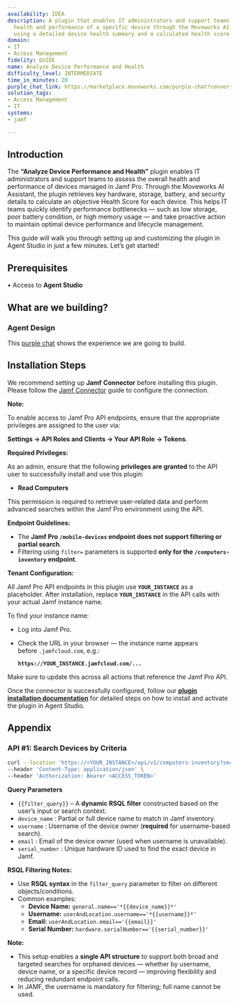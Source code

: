 ```yaml
---
availability: IDEA
description: A plugin that enables IT administrators and support teams to assess the
  health and performance of a specific device through the Moveworks AI Assistant,
  using a detailed device health summary and a calculated health score.
domain:
- IT
- Access Management
fidelity: GUIDE
name: Analyze Device Performance and Health
difficulty_level: INTERMEDIATE
time_in_minutes: 20
purple_chat_link: https://marketplace.moveworks.com/purple-chat?conversation=%7B%22messages%22%3A%5B%7B%22role%22%3A%22user%22%2C%22parts%22%3A%5B%7B%22richText%22%3A%22Show+me+the+health+summary+for+a+device.%22%7D%5D%7D%2C%7B%22role%22%3A%22assistant%22%2C%22parts%22%3A%5B%7B%22richText%22%3A%22%3Cp+xmlns%3D%5C%22http%3A%2F%2Fwww.w3.org%2F1999%2Fxhtml%5C%22%3EI+can+help+with+that.+Please+provide+the+%3Cb%3Edevice+name%3C%2Fb%3E%2C+%3Cb%3Eserial+number%3C%2Fb%3E%2C+%3Cb%3Euser+email%3C%2Fb%3E%2C+or+%3Cb%3EJamf+inventory+ID%3C%2Fb%3E+for+the+device+you%27d+like+to+analyze.%3C%2Fp%3E%22%7D%5D%7D%2C%7B%22role%22%3A%22user%22%2C%22parts%22%3A%5B%7B%22richText%22%3A%22john%40acme.corp%22%7D%5D%7D%2C%7B%22role%22%3A%22assistant%22%2C%22parts%22%3A%5B%7B%22reasoningSteps%22%3A%5B%7B%22status%22%3A%22success%22%2C%22richText%22%3A%22Searching+%3Cb+xmlns%3D%5C%22http%3A%2F%2Fwww.w3.org%2F1999%2Fxhtml%5C%22%3EJamf%3C%2Fb%3E+for+devices+associated+with+%3Ccode+xmlns%3D%5C%22http%3A%2F%2Fwww.w3.org%2F1999%2Fxhtml%5C%22%3Ejohn%40acme.corp%3C%2Fcode%3E...%22%7D%5D%7D%2C%7B%22richText%22%3A%22%3Cp+xmlns%3D%5C%22http%3A%2F%2Fwww.w3.org%2F1999%2Fxhtml%5C%22%3EI+found+a+few+devices+for+John+Doe.+Which+one+would+you+like+to+analyze%3F%3C%2Fp%3E%3Col+xmlns%3D%5C%22http%3A%2F%2Fwww.w3.org%2F1999%2Fxhtml%5C%22%3E%3Cli%3EMacBook+Pro+%2813-inch%2C+2020%29+-+A1234BCD56EF%3C%2Fli%3E%3Cli%3EiPad+Air+%284th+Gen%29+-+G9876HGF01LK%3C%2Fli%3E%3C%2Fol%3E%22%7D%5D%7D%2C%7B%22role%22%3A%22user%22%2C%22parts%22%3A%5B%7B%22richText%22%3A%22MacBook+Pro+A1234BCD56EF%22%7D%5D%7D%2C%7B%22role%22%3A%22assistant%22%2C%22parts%22%3A%5B%7B%22reasoningSteps%22%3A%5B%7B%22status%22%3A%22success%22%2C%22richText%22%3A%22Retrieving+hardware+information+for+%3Cb+xmlns%3D%5C%22http%3A%2F%2Fwww.w3.org%2F1999%2Fxhtml%5C%22%3EMacBook+Pro+A1234BCD56EF%3C%2Fb%3E+from+%3Cb+xmlns%3D%5C%22http%3A%2F%2Fwww.w3.org%2F1999%2Fxhtml%5C%22%3EJamf%3C%2Fb%3E...%22%7D%2C%7B%22status%22%3A%22success%22%2C%22richText%22%3A%22Fetching+OS+details+and+software+inventory...%22%7D%2C%7B%22status%22%3A%22success%22%2C%22richText%22%3A%22Gathering+storage+and+memory+metrics...%22%7D%2C%7B%22status%22%3A%22success%22%2C%22richText%22%3A%22Checking+battery+health+and+cycle+count...%22%7D%2C%7B%22status%22%3A%22success%22%2C%22richText%22%3A%22Assessing+security+status+%28FileVault%2C+Firewall%29...%22%7D%5D%7D%2C%7B%22richText%22%3A%22%3Cp+xmlns%3D%5C%22http%3A%2F%2Fwww.w3.org%2F1999%2Fxhtml%5C%22%3EHere+is+the+health+summary+for+%3Cb%3EMacBook+Pro+%2813-inch%2C+2020%29%3C%2Fb%3E%3A%3C%2Fp%3E%3Cul+xmlns%3D%5C%22http%3A%2F%2Fwww.w3.org%2F1999%2Fxhtml%5C%22%3E%3Cli%3E%3Cb%3EOS%3A%3C%2Fb%3E+macOS+14.1%3C%2Fli%3E%3Cli%3E%3Cb%3ECPU%3A%3C%2Fb%3E+Apple+M1+%288-core%29%3C%2Fli%3E%3Cli%3E%3Cb%3EMemory%3A%3C%2Fb%3E+16+GB+%2868%25+in+use%29%3C%2Fli%3E%3Cli%3E%3Cb%3EStorage%3A%3C%2Fb%3E+480+GB+%2F+512+GB+%286%25+free+%E2%80%93+low%29%3C%2Fli%3E%3Cli%3E%3Cb%3EBattery%3A%3C%2Fb%3E+Cycle+Count+910+%28Poor%29%3C%2Fli%3E%3Cli%3E%3Cb%3ESecurity%3A%3C%2Fb%3E+FileVault+enabled%2C+Firewall+active%3C%2Fli%3E%3C%2Ful%3E%3Cp+xmlns%3D%5C%22http%3A%2F%2Fwww.w3.org%2F1999%2Fxhtml%5C%22%3E%3Cb%3EHealth+Score%3A%3C%2Fb%3E+6%2F10+%28Degraded%29%3C%2Fp%3E%3Cp+xmlns%3D%5C%22http%3A%2F%2Fwww.w3.org%2F1999%2Fxhtml%5C%22%3E%3Cb%3EAssessment%3A%3C%2Fb%3E+Low+disk+space+and+poor+battery+condition+detected.+Recommend+cleanup+and+battery+service.%3C%2Fp%3E%22%7D%2C%7B%22citations%22%3A%5B%7B%22connectorName%22%3A%22jamf%22%2C%22citationTitle%22%3A%22MacBook+Pro+%2813-inch%2C+2020%29+-+A1234BCD56EF%22%7D%5D%7D%5D%7D%5D%7D
solution_tags:
- Access Management
- IT
systems:
- jamf

---
```

## **Introduction**

The **“Analyze Device Performance and Health”** plugin enables IT administrators and support teams to assess the overall health and performance of devices managed in Jamf Pro. Through the Moveworks AI Assistant, the plugin retrieves key hardware, storage, battery, and security details to calculate an objective Health Score for each device. This helps IT teams quickly identify performance bottlenecks — such as low storage, poor battery condition, or high memory usage — and take proactive action to maintain optimal device performance and lifecycle management.

This guide will walk you through setting up and customizing the plugin in Agent Studio in just a few minutes. Let’s get started!

## **Prerequisites**

• Access to **Agent Studio**

## **What are we building?**

### **Agent Design**

This [purple chat](https://marketplace.moveworks.com/purple-chat?conversation=%7B%22messages%22%3A%5B%7B%22role%22%3A%22user%22%2C%22parts%22%3A%5B%7B%22richText%22%3A%22Show+me+the+health+summary+for+a+device.%22%7D%5D%7D%2C%7B%22role%22%3A%22assistant%22%2C%22parts%22%3A%5B%7B%22richText%22%3A%22%3Cp+xmlns%3D%5C%22http%3A%2F%2Fwww.w3.org%2F1999%2Fxhtml%5C%22%3EI+can+help+with+that.+Please+provide+the+%3Cb%3Edevice+name%3C%2Fb%3E%2C+%3Cb%3Eserial+number%3C%2Fb%3E%2C+%3Cb%3Euser+email%3C%2Fb%3E%2C+or+%3Cb%3EJamf+inventory+ID%3C%2Fb%3E+for+the+device+you%27d+like+to+analyze.%3C%2Fp%3E%22%7D%5D%7D%2C%7B%22role%22%3A%22user%22%2C%22parts%22%3A%5B%7B%22richText%22%3A%22john%40acme.corp%22%7D%5D%7D%2C%7B%22role%22%3A%22assistant%22%2C%22parts%22%3A%5B%7B%22reasoningSteps%22%3A%5B%7B%22status%22%3A%22success%22%2C%22richText%22%3A%22Searching+%3Cb+xmlns%3D%5C%22http%3A%2F%2Fwww.w3.org%2F1999%2Fxhtml%5C%22%3EJamf%3C%2Fb%3E+for+devices+associated+with+%3Ccode+xmlns%3D%5C%22http%3A%2F%2Fwww.w3.org%2F1999%2Fxhtml%5C%22%3Ejohn%40acme.corp%3C%2Fcode%3E...%22%7D%5D%7D%2C%7B%22richText%22%3A%22%3Cp+xmlns%3D%5C%22http%3A%2F%2Fwww.w3.org%2F1999%2Fxhtml%5C%22%3EI+found+a+few+devices+for+John+Doe.+Which+one+would+you+like+to+analyze%3F%3C%2Fp%3E%3Col+xmlns%3D%5C%22http%3A%2F%2Fwww.w3.org%2F1999%2Fxhtml%5C%22%3E%3Cli%3EMacBook+Pro+%2813-inch%2C+2020%29+-+A1234BCD56EF%3C%2Fli%3E%3Cli%3EiPad+Air+%284th+Gen%29+-+G9876HGF01LK%3C%2Fli%3E%3C%2Fol%3E%22%7D%5D%7D%2C%7B%22role%22%3A%22user%22%2C%22parts%22%3A%5B%7B%22richText%22%3A%22MacBook+Pro+A1234BCD56EF%22%7D%5D%7D%2C%7B%22role%22%3A%22assistant%22%2C%22parts%22%3A%5B%7B%22reasoningSteps%22%3A%5B%7B%22status%22%3A%22success%22%2C%22richText%22%3A%22Retrieving+hardware+information+for+%3Cb+xmlns%3D%5C%22http%3A%2F%2Fwww.w3.org%2F1999%2Fxhtml%5C%22%3EMacBook+Pro+A1234BCD56EF%3C%2Fb%3E+from+%3Cb+xmlns%3D%5C%22http%3A%2F%2Fwww.w3.org%2F1999%2Fxhtml%5C%22%3EJamf%3C%2Fb%3E...%22%7D%2C%7B%22status%22%3A%22success%22%2C%22richText%22%3A%22Fetching+OS+details+and+software+inventory...%22%7D%2C%7B%22status%22%3A%22success%22%2C%22richText%22%3A%22Gathering+storage+and+memory+metrics...%22%7D%2C%7B%22status%22%3A%22success%22%2C%22richText%22%3A%22Checking+battery+health+and+cycle+count...%22%7D%2C%7B%22status%22%3A%22success%22%2C%22richText%22%3A%22Assessing+security+status+%28FileVault%2C+Firewall%29...%22%7D%5D%7D%2C%7B%22richText%22%3A%22%3Cp+xmlns%3D%5C%22http%3A%2F%2Fwww.w3.org%2F1999%2Fxhtml%5C%22%3EHere+is+the+health+summary+for+%3Cb%3EMacBook+Pro+%2813-inch%2C+2020%29%3C%2Fb%3E%3A%3C%2Fp%3E%3Cul+xmlns%3D%5C%22http%3A%2F%2Fwww.w3.org%2F1999%2Fxhtml%5C%22%3E%3Cli%3E%3Cb%3EOS%3A%3C%2Fb%3E+macOS+14.1%3C%2Fli%3E%3Cli%3E%3Cb%3ECPU%3A%3C%2Fb%3E+Apple+M1+%288-core%29%3C%2Fli%3E%3Cli%3E%3Cb%3EMemory%3A%3C%2Fb%3E+16+GB+%2868%25+in+use%29%3C%2Fli%3E%3Cli%3E%3Cb%3EStorage%3A%3C%2Fb%3E+480+GB+%2F+512+GB+%286%25+free+%E2%80%93+low%29%3C%2Fli%3E%3Cli%3E%3Cb%3EBattery%3A%3C%2Fb%3E+Cycle+Count+910+%28Poor%29%3C%2Fli%3E%3Cli%3E%3Cb%3ESecurity%3A%3C%2Fb%3E+FileVault+enabled%2C+Firewall+active%3C%2Fli%3E%3C%2Ful%3E%3Cp+xmlns%3D%5C%22http%3A%2F%2Fwww.w3.org%2F1999%2Fxhtml%5C%22%3E%3Cb%3EHealth+Score%3A%3C%2Fb%3E+6%2F10+%28Degraded%29%3C%2Fp%3E%3Cp+xmlns%3D%5C%22http%3A%2F%2Fwww.w3.org%2F1999%2Fxhtml%5C%22%3E%3Cb%3EAssessment%3A%3C%2Fb%3E+Low+disk+space+and+poor+battery+condition+detected.+Recommend+cleanup+and+battery+service.%3C%2Fp%3E%22%7D%2C%7B%22citations%22%3A%5B%7B%22connectorName%22%3A%22jamf%22%2C%22citationTitle%22%3A%22MacBook+Pro+%2813-inch%2C+2020%29+-+A1234BCD56EF%22%7D%5D%7D%5D%7D%5D%7D) shows the experience we are going to build.

## **Installation Steps**

We recommend setting up **Jamf** **Connector** before installing this plugin. Please follow the [Jamf Connector](https://marketplace.moveworks.com/connectors/jamf?hist=home#how-to-implement) guide to configure the connection.

**Note:** 

To enable access to Jamf Pro API endpoints, ensure that the appropriate privileges are assigned to the user via:

 **Settings → API Roles and Clients → Your API Role → Tokens**.

**Required Privileges:**

As an admin, ensure that the following **privileges are granted** to the API user to successfully install and use this plugin:

- **Read Computers**

This permission is required to retrieve user-related data and perform advanced searches within the Jamf Pro environment using the API.

**Endpoint Guidelines:**

- The **Jamf Pro `/mobile-devices` endpoint does not support filtering or partial search**.
- Filtering using `filter=` parameters is supported **only for the `/computers-inventory` endpoint**.

**Tenant Configuration:**

All Jamf Pro API endpoints in this plugin use **`YOUR_INSTANCE`** as a placeholder. After installation, replace **`YOUR_INSTANCE`** in the API calls with your actual Jamf instance name.

To find your instance name:

- Log into Jamf Pro.
- Check the URL in your browser — the instance name appears before `.jamfcloud.com`, e.g.:
    
    **`https://YOUR_INSTANCE.jamfcloud.com/...`**
   
Make sure to update this across all actions that reference the Jamf Pro API.

Once the connector is successfully configured, follow our [**plugin installation documentation**](https://help.moveworks.com/docs/ai-agent-marketplace-installation) for detailed steps on how to install and activate the plugin in Agent Studio.

## **Appendix**

### **API #1: Search Devices by Criteria**

```bash
curl --location 'https://<YOUR_INSTANCE>/api/v1/computers-inventory?section=HARDWARE,STORAGE,OPERATING_SYSTEM,USER_AND_LOCATION,SECURITY,GENERAL&filter={{filter_query}}' \
--header 'Content-Type: application/json' \
--header 'Authorization: Bearer <ACCESS_TOKEN>'
```

**Query Parameters**

- `{{filter_query}}` – A **dynamic RSQL filter** constructed based on the user’s input or search context.
- `device_name` : Partial or full device name to match in Jamf inventory.
- `username` : Username of the device owner (**required** for username-based search).
- `email` : Email of the device owner (used when username is unavailable).
- `serial_number` : Unique hardware ID used to find the exact device in Jamf.

**RSQL Filtering Notes:**

- Use **RSQL syntax** in the `filter_query` parameter to filter on different objects/conditions.
- Common examples:
    - **Device Name:** `general.name=='*{{device_name}}*'`
    - **Username:** `userAndLocation.username=='*{{username}}*'`
    - **Email:** `userAndLocation.email=='{{email}}'`
    - **Serial Number:** `hardware.serialNumber=='{{serial_number}}'`

**Note:** 

- This setup enables a **single API structure** to support both broad and targeted searches for orphaned devices — whether by username, device name, or a specific device record — improving flexibility and reducing redundant endpoint calls.
- In JAMF, the username is mandatory for filtering; full name cannot be used.
